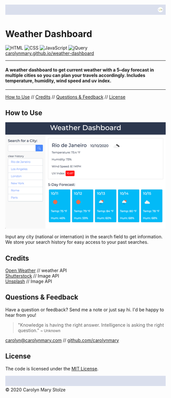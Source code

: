 ![header](Assets/images/cm_header.svg)

# Weather Dashboard 

![HTML](https://img.shields.io/badge/HTML-red) ![CSS](https://img.shields.io/badge/CSS-darkblue) ![JavaScript](https://img.shields.io/badge/JavaScript-purple) ![jQuery](https://img.shields.io/badge/jQuery-blue) </br>
[carolynmary.github.io/weather-dashboard](https://carolynmary.github.io/weather-dashboard/)

- - -
#### A weather dashboard to get current weather with a 5–day forecast in multiple cities so you can plan your travels accordingly. Includes temperature, humidity, wind speed and uv index.
- - -

[How to Use](#how-to-use) // [Credits](#credits) // [Questions & Feedback](#questions-&-feedback) // [License](#license)

## How to Use 

![dashboard](Assets/images/screenshot.png)

Input any city (national or internation) in the search field to get information. We store your search history for easy access to your past searches.

## Credits

[Open Weather](http://api.openweathermap.org) // weather API </br>
[Shutterstock](https://www.shutterstock.com/developers/) // Image API </br>
[Unsplash](https://unsplash.com/developers) // Image API

## Questions & Feedback

Have a question or feedback? Send me a note or just say hi. I'd be happy to hear from you!

> "Knowledge is having the right answer. Intelligence is asking the right question.” <small>~ Unknown </small>

<a href="mailto:carolyn@carolynmary.com">carolyn@carolynmary.com</a> // <a href="https://github.com/carolynmary"> github.com/carolynmary</a>

## License

The code is licensed under the [MIT License](https://choosealicense.com/licenses/mit/).

![header](Assets/images/cm_footer.svg)
© 2020 Carolyn Mary Stolze
